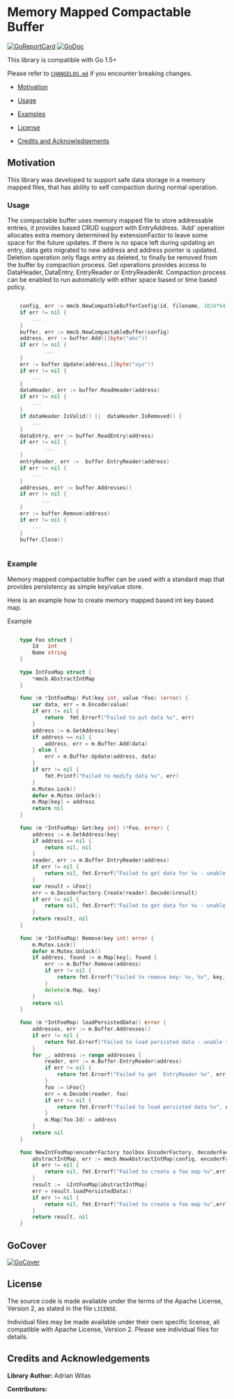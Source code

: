 # Memory Mapped Compactable Buffer

[![GoReportCard](https://goreportcard.com/badge/github.com/viant/mmcb)](https://goreportcard.com/report/github.com/viant/mmcb)
[![GoDoc](https://godoc.org/github.com/viant/mmcb?status.svg)](https://godoc.org/github.com/viant/mmcb)

This library is compatible with Go 1.5+

Please refer to [`CHANGELOG.md`](CHANGELOG.md) if you encounter breaking changes.

- [Motivation](#Motivation)

- [Usage](#Usage)
- [Examples](#Examples)

- [License](#License)
- [Credits and Acknowledgements](#Credits-and-Acknowledgements)



## Motivation

This library was developed to support safe data storage in a memory mapped files, that has ability to self compaction during normal operation.

<a name="Usage"></a>

### Usage

The compactable buffer uses memory mapped file to store addressable entries, it provides based CRUD support with EntryAddress.
'Add' operation allocates extra  memory determined by extensionFactor to leave some space for the future updates.
If there is no space left during updating an entry, data gets migrated to new address and address pointer is updated. 
Deletion operation only flags entry as deleted, to finally be removed from the buffer by compaction process. 
Get operations provides access to DataHeader, DataEntry, EntryReader or EntryReaderAt.
Compaction process can be enabled to run automaticly with either space based or time based policy.


```go

    config, err := mmcb.NewCompatbleBufferConfig(id, filename, 1024*64, 1.2, mmcb.CompactionSpaceBased, 70, 20.0, 1)
	if err != nil {
        ...
	}
	buffer, err := mmcb.NewCompactableBuffer(config)
	address, err := buffer.Add([]byte("abc"))
	if err != nil {
            ...
    }
    err := buffer.Update(address,[]byte("xyz"))
    if err != nil {
        ...
    }
    dataHeader, err := buffer.ReadHeader(address)
    if err != nil {
        ...
    }
    if dataHeader.IsValid() ||  dataHeader.IsRemoved() {
        ...
    }
    dataEntry, err := buffer.ReadEntry(address)
    if err != nil {
            ...
    }
    entryReader, err :=  buffer.EntryReader(address)
    if err != nil {
        ...
    }
    addresses, err := buffer.Addresses()
    if err != nil {
           ...
    }
    err := buffer.Remove(address)
    if err != nil {
        ...
    }
    buffer.Close()
    
```    
    


<a name="Example"></a>

### Example

Memory mapped compactable buffer can be used with a standard map that provides persistency as simple key/value store.

Here is an example how to create memory mapped based int key based map.

Example
```go

	type Foo struct {
		Id   int
		Name string
	}
	
	type IntFooMap struct {
		*mmcb.AbstractIntMap
	}
	
	func (m *IntFooMap) Put(key int, value *Foo) (error) {
		var data, err = m.Encode(value)
		if err != nil {
			return  fmt.Errorf("Failed to put data %v", err)
		}
		address := m.GetAddress(key)
		if address == nil {
			address, err = m.Buffer.Add(data)
		} else {
			err = m.Buffer.Update(address, data)
		}
		if err != nil {
			fmt.Printf("Failed to modify data %v", err)
		}
		m.Mutex.Lock()
		defer m.Mutex.Unlock()
		m.Map[key] = address
		return nil
	}
	
	func (m *IntFooMap) Get(key int) (*Foo, error) {
		address := m.GetAddress(key)
		if address == nil {
			return nil, nil
		}
		reader, err := m.Buffer.EntryReader(address)
		if err != nil {
			return nil, fmt.Errorf("Failed to get data for %v - unable get reader %v", key, err)
		}
		var result = &Foo{}
		err = m.DecoderFactory.Create(reader).Decode(&result)
		if err != nil {
			return nil, fmt.Errorf("Failed to get data for %v - unable decode %v", key, err)
		}
		return result, nil
	}
	
	func (m *IntFooMap) Remove(key int) error {
		m.Mutex.Lock()
		defer m.Mutex.Unlock()
		if address, found := m.Map[key]; found {
			err := m.Buffer.Remove(address)
			if err != nil {
				return fmt.Errorf("Failed to remove key: %v, %v", key, err)
			}
			delete(m.Map, key)
		}
		return nil
	}
	
	func (m *IntFooMap) loadPersistedData() error {
		addresses, err := m.Buffer.Addresses()
		if err != nil {
			return fmt.Errorf("Failed to load persisted data - unable to get addresses %v", err)
		}
		for _, address := range addresses {
			reader, err := m.Buffer.EntryReader(address)
			if err != nil {
				return fmt.Errorf("Failed to get  EntryReader %v", err)
			}
			foo := &Foo{}
			err = m.Decode(reader, foo)
			if err != nil {
				return fmt.Errorf("Failed to load persisted data %v", err)
			}
			m.Map[foo.Id] = address
		}
		return nil
	}
	
	func NewIntFooMap(encoderFactory toolbox.EncoderFactory, decoderFactory toolbox.DecoderFactory, config *mmcb.CompatbleBufferConfig) (*IntFooMap, error) {
		abstractIntMap, err := mmcb.NewAbstractIntMap(config, encoderFactory, decoderFactory)
		if err != nil {
			return nil, fmt.Errorf("Failed to create a foo map %v",err)
		}
		result :=  &IntFooMap{abstractIntMap}
		err = result.loadPersistedData()
		if err != nil {
			return nil, fmt.Errorf("Failed to create a foo map %v",err)
		}
		return result, nil
	}
```


## GoCover

[![GoCover](https://gocover.io/github.com/viant/mmcb)](https://gocover.io/github.com/viant/mmcb)

	
	
<a name="License"></a>
## License

The source code is made available under the terms of the Apache License, Version 2, as stated in the file `LICENSE`.

Individual files may be made available under their own specific license,
all compatible with Apache License, Version 2. Please see individual files for details.


<a name="Credits-and-Acknowledgements"></a>

##  Credits and Acknowledgements

**Library Author:** Adrian Witas

**Contributors:**
